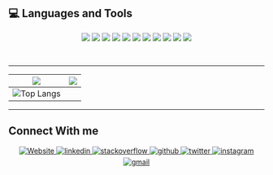 ## 💻 Languages and Tools

<p align="center">
   <img src="https://img.shields.io/badge/c++%20-%2300599C.svg?&style=for-the-badge&logo=c%2B%2B&logoColor=white">
   <img src="https://img.shields.io/badge/python%20-%2314354C.svg?&style=for-the-badge&logo=python&logoColor=FFD43B">  
   <img src="https://img.shields.io/badge/javascript%20-%23323330.svg?&style=for-the-badge&logo=javascript&logoColor=%23F7DF1E">  
   <img src="https://img.shields.io/badge/flutter%20-%2300599C.svg?&style=for-the-badge&logo=flutter&logoColor=white">   
   <img src="https://img.shields.io/badge/html5%20-%23E34F26.svg?&style=for-the-badge&logo=html5&logoColor=white">   
   <img src="https://img.shields.io/badge/css3%20-%231572B6.svg?&style=for-the-badge&logo=css3&logoColor=white">   
   <img src="https://img.shields.io/badge/bootstrap%20-%23563D7C.svg?&style=for-the-badge&logo=bootstrap&logoColor=white">   
   <img src="https://img.shields.io/badge/mysql%20-%2300599C.svg?&style=for-the-badge&logo=mysql&logoColor=white">   
   <img src="https://img.shields.io/badge/mongodb%20-%2320232a.svg?&style=for-the-badge&logo=mongodb&logoColor=3FA037">   
   <img src="https://img.shields.io/badge/git%20-%23F05033.svg?&style=for-the-badge&logo=git&logoColor=white"/>  
   <img src="https://img.shields.io/badge/php%20-%23563D7C.svg?&style=for-the-badge&logo=php&logoColor=white"/>  
</p>
   
<br>

---

| ![](https://github-readme-stats.vercel.app/api?username=mohitkhedkar&count_private=true&show_icons=true)               | <img src="https://github-readme-streak-stats.herokuapp.com/?user=mohitkhedkar"/> |
| ---------------------------------------------------------------------------------------------------------------------- | -------------------------------------------------------------------------------- |
| ![Top Langs](https://github-readme-stats.vercel.app/api/top-langs/?username=mohitkhedkar&layout=compact&langs_count=8) |

---

 <!--
![visitors](https://visitor-badge.laobi.icu/badge?page_id=mohitkhedkar.visitor-badge)  ![GitHub stars](https://img.shields.io/github/stars/mohitkhedkar/mohitkhedkar?style=social)  
-->

## Connect With me

<div align="center">
 <a href="github.com/mohitkhedkar" target="_blank">
<img src=https://img.shields.io/badge/website-%2324292e.svg?&style=for-the-badge&logo=globe&logoColor=white alt=Website style="margin-bottom: 5px;" />
</a>
 <a href="https://www.linkedin.com/in/mohitkhedkar/" target="_blank">
<img src=https://img.shields.io/badge/linkedin-%231E77B5.svg?&style=for-the-badge&logo=linkedin&logoColor=white alt=linkedin style="margin-bottom: 5px;" />
</a>
 <a href="https://stackoverflow.com/users/14565813/mohit-khedkar" target="_blank">
<img src=https://img.shields.io/badge/stackoverflow-%23F28032.svg?&style=for-the-badge&logo=stackoverflow&logoColor=white alt=stackoverflow style="margin-bottom: 5px;" />
</a>
<a href="https://github.com/mohitkhedkar" target="_blank">
<img src=https://img.shields.io/badge/github-%2324292e.svg?&style=for-the-badge&logo=github&logoColor=white alt=github style="margin-bottom: 5px;" />
</a>
<a href="https://twitter.com/mohit_khedkar" target="_blank">
<img src=https://img.shields.io/badge/twitter-%2300acee.svg?&style=for-the-badge&logo=twitter&logoColor=white alt=twitter style="margin-bottom: 5px;" />
</a>

<a href="https://instagram.com/mohitkhedkar/" target="_blank">
<img src=https://img.shields.io/badge/instagram-%23E34F26.svg?&style=for-the-badge&logo=instagram&logoColor=white alt=instagram style="margin-bottom: 5px;" />
</a> 
 <a href="mailto:mohitkhedkar521@gmail.com" target="_blank">
<img src=https://img.shields.io/badge/gmail-%23000000.svg?&style=for-the-badge&logo=gmail&logoColor=white alt=gmail style="margin-bottom: 5px;" />
</a>
</div>
